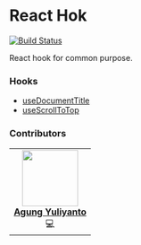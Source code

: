 React Hok
======================
[![Build Status](https://app.travis-ci.com/agung96tm/react-hok.svg?branch=main)](https://app.travis-ci.com/agung96tm/react-hok)

React hook for common purpose.


### Hooks
- [useDocumentTitle](src/lib/useDocumentTitle/readme.md)
- [useScrollToTop](src/lib/useScrollToTop/readme.md)


### Contributors
<table>
  <tr>
    <td align="center">
      <a href="https://agung96tm.com/">
        <img src="https://avatars.githubusercontent.com/u/1901484?v=4" width="100px;" alt=""/><br />
        <b>Agung Yuliyanto</b><br>
      </a>
      <div>💻</div>
    </td>
  </tr>
</table>